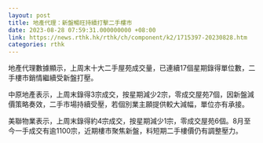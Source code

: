 ```yaml
---
layout: post
title: 地產代理：新盤暢旺持續打擊二手樓市
date: 2023-08-28 07:59:31.000000000 +08:00
link: https://news.rthk.hk/rthk/ch/component/k2/1715397-20230828.htm
categories: rthk
---
```


地產代理數據顯示，上周末十大二手屋苑成交量，已連續17個星期錄得單位數，二手樓市銷情繼續受新盤打壓。

中原地產表示，上周末錄得3宗成交，按星期減少2宗，零成交屋苑7個，因新盤減價策略奏效，二手市場持續受壓，若個別業主願提供較大減幅，單位亦有承接。

美聯物業表示，上周末錄得約4宗成交，按星期減少1宗，零成交屋苑6個。8月至今一手成交有逾1100宗，近期樓市聚焦新盤，料短期二手樓價仍有調整壓力。
